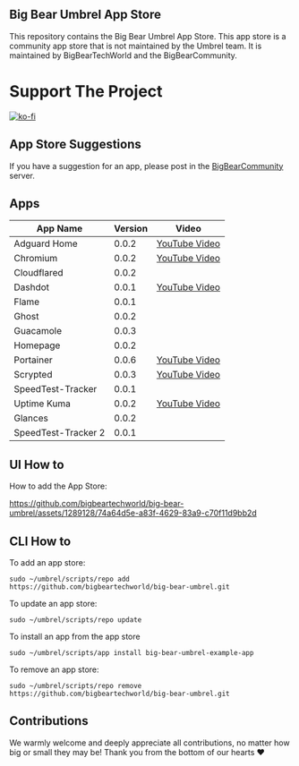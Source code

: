 ## Big Bear Umbrel App Store

This repository contains the Big Bear Umbrel App Store. This app store is a community app store that is not maintained by the Umbrel team. It is maintained by BigBearTechWorld and the BigBearCommunity.

# Support The Project

[![ko-fi](https://ko-fi.com/img/githubbutton_sm.svg)](https://ko-fi.com/E1E5NDK3I)

## App Store Suggestions

If you have a suggestion for an app, please post in the [BigBearCommunity](https://community.bigbeartechworld.com) server.

## Apps

| App Name            | Version | Video                                         |
| ------------------- | ------- | --------------------------------------------- |
| Adguard Home        | 0.0.2   | [YouTube Video](https://youtu.be/Ay7eJbpbaQg) |
| Chromium            | 0.0.2   | [YouTube Video](https://youtu.be/zGRjH0-zThs) |
| Cloudflared         | 0.0.2   |                                               |
| Dashdot             | 0.0.1   | [YouTube Video](https://youtu.be/iFGOCkJfvP4) |
| Flame               | 0.0.1   |                                               |
| Ghost               | 0.0.2   |                                               |
| Guacamole           | 0.0.3   |                                               |
| Homepage            | 0.0.2   |                                               |
| Portainer           | 0.0.6   | [YouTube Video](https://youtu.be/Lcv9lRzI_gk) |
| Scrypted            | 0.0.3   | [YouTube Video](https://youtu.be/DvXJ2cCApwY) |
| SpeedTest-Tracker   | 0.0.1   |                                               |
| Uptime Kuma         | 0.0.2   | [YouTube Video](https://youtu.be/NEvP_Ioe78M) |
| Glances             | 0.0.2   |                                               |
| SpeedTest-Tracker 2 | 0.0.1   |                                               |

## UI How to

How to add the App Store:

https://github.com/bigbeartechworld/big-bear-umbrel/assets/1289128/74a64d5e-a83f-4629-83a9-c70f11d9bb2d

## CLI How to

To add an app store:

```
sudo ~/umbrel/scripts/repo add https://github.com/bigbeartechworld/big-bear-umbrel.git
```

To update an app store:

```
sudo ~/umbrel/scripts/repo update
```

To install an app from the app store

```
sudo ~/umbrel/scripts/app install big-bear-umbrel-example-app
```

To remove an app store:

```
sudo ~/umbrel/scripts/repo remove https://github.com/bigbeartechworld/big-bear-umbrel.git
```

## Contributions

We warmly welcome and deeply appreciate all contributions, no matter how big or small they may be! Thank you from the bottom of our hearts ❤️
